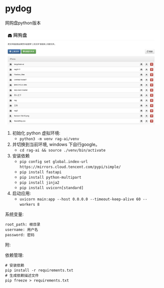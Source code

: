 # pydog
网购盘python版本

<img src="111.png">

1. 初始化 python 虚拟环境: 
   * `python3 -m venv rag-ai/venv`
2. 并切换到当前环境, windows 下自行google。
   * `cd rag-ai && source ./venv/bin/activate`
3. 安装依赖
   * `pip config set global.index-url https://mirrors.cloud.tencent.com/pypi/simple/`
   * `pip install fastapi`
   * `pip install python-multipart`
   * `pip install jinja2`
   * `pip install uvicorn[standard]`
4. 启动应用: 
   * `uvicorn main:app --host 0.0.0.0 --timeout-keep-alive 60 --workers 8`


系统变量:
```
root_path: 根目录
username: 用户名
password: 密码
```

附:

依赖管理:
```
# 安装依赖
pip install -r requirements.txt
# 生成依赖描述文件
pip freeze > requirements.txt
```